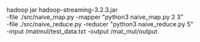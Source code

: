 
hadoop jar hadoop-streaming-3.2.3.jar \
-file ./src/naive_map.py    -mapper "python3 naive_map.py 2 3" \
-file ./src/naive_reduce.py   -reducer "python3 naive_reduce.py 5" \
-input /matmul/test_data.txt -output /mat_mul/output